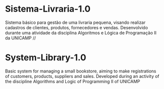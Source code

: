 # Sistema-Livraria-1.0
Sistema básico para gestão de uma livraria pequena, visando realizar cadastros de clientes, produtos, fornecedores e vendas. Desenvolvido durante uma atividade da disciplina Algoritmos e Lógica de Programação II da UNICAMP
//
# System-Library-1.0
Basic system for managing a small bookstore, aiming to make registrations of customers, products, suppliers and sales. Developed during an activity of the discipline Algorithms and Logic of Programming II of UNICAMP
